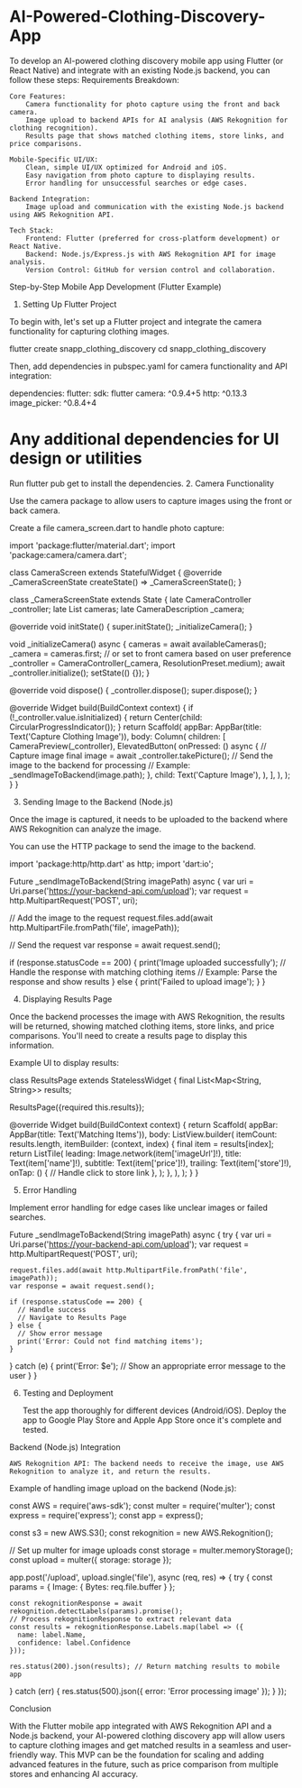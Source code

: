 # AI-Powered-Clothing-Discovery-App
To develop an AI-powered clothing discovery mobile app using Flutter (or React Native) and integrate with an existing Node.js backend, you can follow these steps:
Requirements Breakdown:

    Core Features:
        Camera functionality for photo capture using the front and back camera.
        Image upload to backend APIs for AI analysis (AWS Rekognition for clothing recognition).
        Results page that shows matched clothing items, store links, and price comparisons.

    Mobile-Specific UI/UX:
        Clean, simple UI/UX optimized for Android and iOS.
        Easy navigation from photo capture to displaying results.
        Error handling for unsuccessful searches or edge cases.

    Backend Integration:
        Image upload and communication with the existing Node.js backend using AWS Rekognition API.

    Tech Stack:
        Frontend: Flutter (preferred for cross-platform development) or React Native.
        Backend: Node.js/Express.js with AWS Rekognition API for image analysis.
        Version Control: GitHub for version control and collaboration.

Step-by-Step Mobile App Development (Flutter Example)
1. Setting Up Flutter Project

To begin with, let's set up a Flutter project and integrate the camera functionality for capturing clothing images.

flutter create snapp_clothing_discovery
cd snapp_clothing_discovery

Then, add dependencies in pubspec.yaml for camera functionality and API integration:

dependencies:
  flutter:
    sdk: flutter
  camera: ^0.9.4+5
  http: ^0.13.3
  image_picker: ^0.8.4+4
  # Any additional dependencies for UI design or utilities

Run flutter pub get to install the dependencies.
2. Camera Functionality

Use the camera package to allow users to capture images using the front or back camera.

Create a file camera_screen.dart to handle photo capture:

import 'package:flutter/material.dart';
import 'package:camera/camera.dart';

class CameraScreen extends StatefulWidget {
  @override
  _CameraScreenState createState() => _CameraScreenState();
}

class _CameraScreenState extends State<CameraScreen> {
  late CameraController _controller;
  late List<CameraDescription> cameras;
  late CameraDescription _camera;

  @override
  void initState() {
    super.initState();
    _initializeCamera();
  }

  void _initializeCamera() async {
    cameras = await availableCameras();
    _camera = cameras.first;  // or set to front camera based on user preference
    _controller = CameraController(_camera, ResolutionPreset.medium);
    await _controller.initialize();
    setState(() {});
  }

  @override
  void dispose() {
    _controller.dispose();
    super.dispose();
  }

  @override
  Widget build(BuildContext context) {
    if (!_controller.value.isInitialized) {
      return Center(child: CircularProgressIndicator());
    }
    return Scaffold(
      appBar: AppBar(title: Text('Capture Clothing Image')),
      body: Column(
        children: <Widget>[
          CameraPreview(_controller),
          ElevatedButton(
            onPressed: () async {
              // Capture image
              final image = await _controller.takePicture();
              // Send the image to the backend for processing
              // Example: _sendImageToBackend(image.path);
            },
            child: Text('Capture Image'),
          ),
        ],
      ),
    );
  }
}

3. Sending Image to the Backend (Node.js)

Once the image is captured, it needs to be uploaded to the backend where AWS Rekognition can analyze the image.

You can use the HTTP package to send the image to the backend.

import 'package:http/http.dart' as http;
import 'dart:io';

Future<void> _sendImageToBackend(String imagePath) async {
  var uri = Uri.parse('https://your-backend-api.com/upload');
  var request = http.MultipartRequest('POST', uri);

  // Add the image to the request
  request.files.add(await http.MultipartFile.fromPath('file', imagePath));

  // Send the request
  var response = await request.send();

  if (response.statusCode == 200) {
    print('Image uploaded successfully');
    // Handle the response with matching clothing items
    // Example: Parse the response and show results
  } else {
    print('Failed to upload image');
  }
}

4. Displaying Results Page

Once the backend processes the image with AWS Rekognition, the results will be returned, showing matched clothing items, store links, and price comparisons. You'll need to create a results page to display this information.

Example UI to display results:

class ResultsPage extends StatelessWidget {
  final List<Map<String, String>> results;

  ResultsPage({required this.results});

  @override
  Widget build(BuildContext context) {
    return Scaffold(
      appBar: AppBar(title: Text('Matching Items')),
      body: ListView.builder(
        itemCount: results.length,
        itemBuilder: (context, index) {
          final item = results[index];
          return ListTile(
            leading: Image.network(item['imageUrl']!),
            title: Text(item['name']!),
            subtitle: Text(item['price']!),
            trailing: Text(item['store']!),
            onTap: () {
              // Handle click to store link
            },
          );
        },
      ),
    );
  }
}

5. Error Handling

Implement error handling for edge cases like unclear images or failed searches.

Future<void> _sendImageToBackend(String imagePath) async {
  try {
    var uri = Uri.parse('https://your-backend-api.com/upload');
    var request = http.MultipartRequest('POST', uri);

    request.files.add(await http.MultipartFile.fromPath('file', imagePath));
    var response = await request.send();

    if (response.statusCode == 200) {
      // Handle success
      // Navigate to Results Page
    } else {
      // Show error message
      print('Error: Could not find matching items');
    }
  } catch (e) {
    print('Error: $e');
    // Show an appropriate error message to the user
  }
}

6. Testing and Deployment

    Test the app thoroughly for different devices (Android/iOS).
    Deploy the app to Google Play Store and Apple App Store once it's complete and tested.

Backend (Node.js) Integration

    AWS Rekognition API: The backend needs to receive the image, use AWS Rekognition to analyze it, and return the results.

Example of handling image upload on the backend (Node.js):

const AWS = require('aws-sdk');
const multer = require('multer');
const express = require('express');
const app = express();

const s3 = new AWS.S3();
const rekognition = new AWS.Rekognition();

// Set up multer for image uploads
const storage = multer.memoryStorage();
const upload = multer({ storage: storage });

app.post('/upload', upload.single('file'), async (req, res) => {
  try {
    const params = {
      Image: {
        Bytes: req.file.buffer
      }
    };

    const rekognitionResponse = await rekognition.detectLabels(params).promise();
    // Process rekognitionResponse to extract relevant data
    const results = rekognitionResponse.Labels.map(label => ({
      name: label.Name,
      confidence: label.Confidence
    }));

    res.status(200).json(results); // Return matching results to mobile app
  } catch (err) {
    res.status(500).json({ error: 'Error processing image' });
  }
});

Conclusion

With the Flutter mobile app integrated with AWS Rekognition API and a Node.js backend, your AI-powered clothing discovery app will allow users to capture clothing images and get matched results in a seamless and user-friendly way. This MVP can be the foundation for scaling and adding advanced features in the future, such as price comparison from multiple stores and enhancing AI accuracy.
